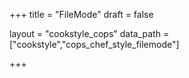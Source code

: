 +++
title = "FileMode"
draft = false

layout = "cookstyle_cops"
data_path = ["cookstyle","cops_chef_style_filemode"]

+++

<!-- The content of this page is automatically generated from the
cops_chef_style_filemode.yml file in github.com/chef/cookstyle/blob/master/docs-chef-io/data/cookstyle/. -->

